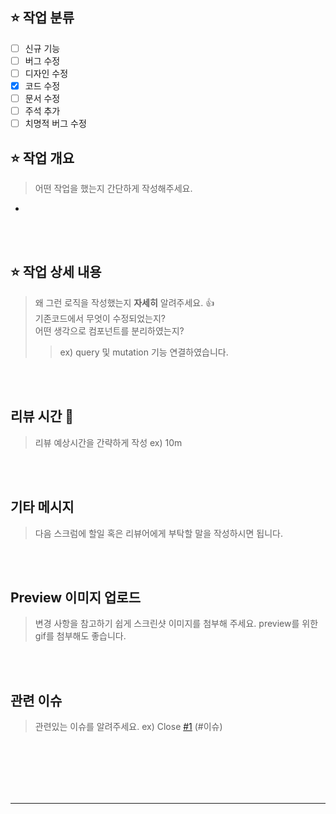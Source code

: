 ## ⭐ 작업 분류 
- [ ] 신규 기능
- [ ] 버그 수정
- [ ] 디자인 수정
- [X] 코드 수정
- [ ] 문서 수정
- [ ] 주석 추가
- [ ] 치명적 버그 수정

## ⭐ 작업 개요
> 어떤 작업을 했는지 간단하게 작성해주세요.
<!-- 아래 작성 -->
- 



<br><br>
## ⭐ 작업 상세 내용
> 왜 그런 로직을 작성했는지 **자세히** 알려주세요. 👍  
기존코드에서 무엇이 수정되었는지?  
어떤 생각으로 컴포넌트를 분리하였는지?  
> >  ex) query 및 mutation 기능 연결하였습니다.  
<!-- 아래 작성 -->



<br><br>
## 리뷰 시간 🌼
> 리뷰 예상시간을 간략하게 작성 ex) 10m
<!-- 아래 작성 -->



<br><br>
## 기타 메시지
> 다음 스크럼에 할일 혹은 리뷰어에게 부탁할 말을 작성하시면 됩니다.
<!-- 아래 작성 -->



<br><br>
## Preview 이미지 업로드
> 변경 사항을 참고하기 쉽게 스크린샷 이미지를 첨부해 주세요. preview를 위한 gif를 첨부해도 좋습니다.
<!-- 아래 작성 -->



<br><br>
## 관련 이슈
> 관련있는 이슈를 알려주세요.
> ex) Close [#1](https://github.com/TEAM-2NE1/steach-server/pull/2) (#이슈)
<!-- 아래 작성 -->



<br><br><br><br><br>
<hr>
